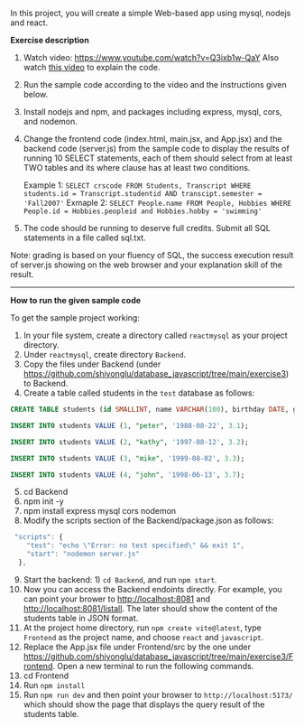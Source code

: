 In this project, you will create a simple Web-based app using mysql, nodejs and react.

**Exercise description**
1. Watch video: https://www.youtube.com/watch?v=Q3ixb1w-QaY
   Also watch [this video](https://www.youtube.com/watch?v=NzXmEI0GEk8) to explain the code.  
2. Run the sample code according to the video and the instructions given below.
3. Install nodejs and npm, and packages including express, mysql, cors, and nodemon.
4. Change the frontend code (index.html, main.jsx, and App.jsx) and the backend code (server.js) from the sample code to display the results of running 10 SELECT statements, each of them should select from at least TWO tables and its where clause has at least two conditions.  

     Example 1: ```SELECT crscode FROM Students, Transcript WHERE students.id = Transcript.studentid AND transcipt.semester = 'Fall2007'```
     Exmaple 2: ```SELECT People.name FROM People, Hobbies WHERE People.id = Hobbies.peopleid and Hobbies.hobby = 'swimming' ```

5. The code should be running to deserve full credits. Submit all SQL statements in a file called sql.txt. 

Note: grading is based on your fluency of SQL, the success execution result of server.js showing on the web browser and your explanation skill of the result. 

---------------------------------------------------------------------------------------------------------

**How to run the given sample code**

To get the sample project working: 
1. In your file system, create a directory called ```reactmysql``` as your project directory. 
2. Under ```reactmysql```, create directory ```Backend```. 
3. Copy the files under Backend (under https://github.com/shiyonglu/database_javascript/tree/main/exercise3) to Backend.
4. Create a table called students in the ``test`` database as follows:

```SQL
CREATE TABLE students (id SMALLINT, name VARCHAR(100), birthday DATE, gpa FLOAT);

INSERT INTO students VALUE (1, "peter", '1988-08-22', 3.1);

INSERT INTO students VALUE (2, "kathy", '1997-08-12', 3.2);

INSERT INTO students VALUE (3, "mike", '1999-08-02', 3.3);

INSERT INTO students VALUE (4, "john", '1998-06-13', 3.7);

```

5. cd Backend
6. npm init -y
7. npm install express mysql cors nodemon
8. Modify the scripts section of the Backend/package.json as follows:

```javascript
 "scripts": {
    "test": "echo \"Error: no test specified\" && exit 1",
    "start": "nodemon server.js"
  },
```
9. Start the backend: 1) ```cd Backend```, and run ```npm start```.
10. Now you can access the Backend endoints directly. For example, you can point your brower to [http://localhost:8081](http://localhost:8081) and [http://localhost:8081/listall](http://localhost:8081/listall). The later should show the content of the students table in JSON format.
12. At the project home directory, run ```npm create vite@latest```, type ```Frontend``` as the project name, and choose ```react``` and ```javascript```.
14. Replace the App.jsx file under Frontend/src by the one under https://github.com/shiyonglu/database_javascript/tree/main/exercise3/Frontend. Open a new terminal to run the following commands.
15. cd Frontend
16. Run ```npm install```
17. Run ```npm run dev``` and then point your browser to ```http://localhost:5173/``` which should show the page that displays the query result of the students table. 


